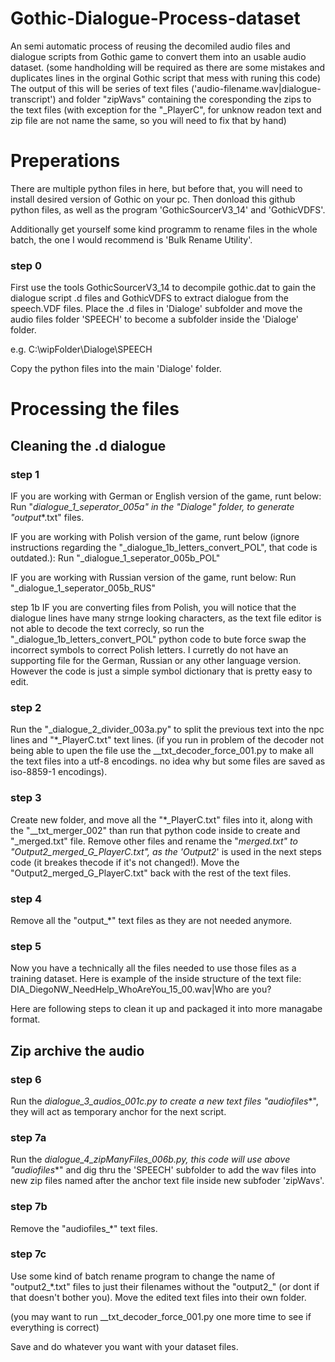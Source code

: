 # Gothic-Dialogue-Process-dataset
An semi automatic process of reusing the decomiled audio files and dialogue scripts from Gothic game to convert them into an usable audio dataset.
(some handholding will be required as there are some mistakes and duplicates lines in the orginal Gothic script that mess with runing this code)
The output of this will be series of text files ('audio-filename.wav|dialogue-transcript') and folder "zipWavs" containing the coresponding the zips to the text files (with exception for the "_PlayerC", for unknow readon text and zip file are not name the same, so you will need to fix that by hand)

# Preperations
There are multiple python files in here, but before that, you will need to install desired version of Gothic on your pc.
Then donload this github python files, as well as the program 'GothicSourcerV3_14' and 'GothicVDFS'.

Additionally get yourself some kind programm to rename files in the whole batch, the one I would recommend is 'Bulk Rename Utility'.

### step 0
First use the tools GothicSourcerV3_14 to decompile gothic.dat to gain the dialogue script .d files and GothicVDFS to extract dialogue from the speech.VDF files. 
Place the .d files in 'Dialoge' subfolder and move the audio files folder 'SPEECH' to become a subfolder inside the 'Dialoge' folder.

e.g. C:\wipFolder\Dialoge\SPEECH

Copy the python files into the main 'Dialoge' folder.

# Processing the files

## Cleaning the .d dialogue
### step 1
IF you are working with German or English version of the game, runt below:
Run "_dialogue_1_seperator_005a" in the "Dialoge" folder, to generate "output_*.txt" files.

IF you are working with Polish version of the game, runt below (ignore instructions regarding the "_dialogue_1b_letters_convert_POL", that code is outdated.):
Run "_dialogue_1_seperator_005b_POL"

IF you are working with Russian version of the game, runt below:
Run "_dialogue_1_seperator_005b_RUS"



step 1b
IF you are converting files from Polish, you will notice that the dialogue lines have many strnge looking characters, as the text file editor is not able to decode the text correcly, so run the "_dialogue_1b_letters_convert_POL" python code to bute force swap the incorrect symbols to correct Polish letters.
I curretly do not have an supporting file for the German, Russian or any other language version. However the code is just a simple symbol dictionary that is pretty easy to edit.

### step 2
Run the "_dialogue_2_divider_003a.py" to split the previous text into the npc lines and "*_PlayerC.txt" text lines.
(if you run in problem of the decoder not being able to upen the file use the __txt_decoder_force_001.py to make all the text files into a utf-8 encodings. no idea why but some files are saved as iso-8859-1 encodings).

### step 3
Create new folder, and move all the  "*_PlayerC.txt" files into it, along with the  "__txt_merger_002" than run that python code inside to create and "_merged.txt" file.
Remove other files and rename the "_merged.txt" to "Output2_merged_G_PlayerC.txt", as the 'Output2_' is used in the next steps code (it breakes  thecode if it's not changed!).
Move the "Output2_merged_G_PlayerC.txt" back with the rest of the text files.

### step 4
Remove all the "output_*" text files as they are not needed anymore.

### step 5
Now you have a technically all the files needed to use those files as a training dataset. Here is example of the inside structure of the text file:
DIA_DiegoNW_NeedHelp_WhoAreYou_15_00.wav|Who are you?

Here are following steps to clean it up and packaged it into more managabe format.

## Zip archive the audio
### step 6
Run the _dialogue_3_audios_001c.py to create a new text files "audiofiles_*", they will act as temporary anchor for the next script.

### step 7a
Run the _dialogue_4_zipManyFiles_006b.py, this code will use above "audiofiles_*" and dig thru the 'SPEECH' subfolder to add the wav files into new zip files named after the anchor text file inside new subfoder 'zipWavs'.

### step 7b
Remove the "audiofiles_*" text files.

### step 7c
Use some kind of batch rename program to change the name of  "output2_*.txt" files to just their filenames without the "output2_" (or dont if that doesn't bother you).
Move the edited text files into their own folder.


(you may want to run __txt_decoder_force_001.py one more time to see if everything is correct)

Save and do whatever you want with your dataset files.

